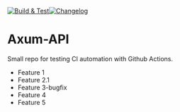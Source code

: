 [![Build & Test](https://github.com/rhrlima/axum-api/actions/workflows/build-and-test.yaml/badge.svg?branch=main)](https://github.com/rhrlima/axum-api/actions/workflows/build-and-test.yaml)[![Changelog](https://github.com/rhrlima/axum-api/actions/workflows/changelog.yaml/badge.svg)](https://github.com/rhrlima/axum-api/actions/workflows/changelog.yaml)

# Axum-API

Small repo for testing CI automation with Github Actions.

- Feature 1
- Feature 2.1
- Feature 3-bugfix
- Feature 4
- Feature 5
